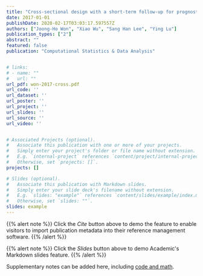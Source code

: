 ```yaml
---
title: "Cross-sectional design with a short-term follow-up for prognostic imaging biomarkers"
date: 2017-01-01
publishDate: 2020-02-17T03:03:17.597557Z
authors: ["Joong-Ho Won", "Xiao Wu", "Sang Han Lee", "Ying Lu"]
publication_types: ["2"]
abstract: ""
featured: false
publication: "Computational Statistics & Data Analysis"


# links:
# - name: ""
#   url: ""
url_pdf: won-2017-cross.pdf
url_code: ''
url_dataset: ''
url_poster: ''
url_project: ''
url_slides: ''
url_source: ''
url_video: ''


# Associated Projects (optional).
#   Associate this publication with one or more of your projects.
#   Simply enter your project's folder or file name without extension.
#   E.g. `internal-project` references `content/project/internal-project/index.md`.
#   Otherwise, set `projects: []`.
projects: []

# Slides (optional).
#   Associate this publication with Markdown slides.
#   Simply enter your slide deck's filename without extension.
#   E.g. `slides: "example"` references `content/slides/example/index.md`.
#   Otherwise, set `slides: ""`.
slides: example
---
```


{{% alert note %}}
Click the *Cite* button above to demo the feature to enable visitors to import publication metadata into their reference management software.
{{% /alert %}}

{{% alert note %}}
Click the *Slides* button above to demo Academic's Markdown slides feature.
{{% /alert %}}

Supplementary notes can be added here, including [code and math](https://sourcethemes.com/academic/docs/writing-markdown-latex/).


